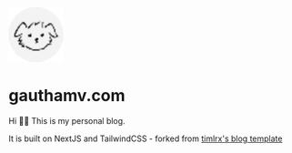 ![Gautham's Blog](/data/logo.svg)

# gauthamv.com

Hi 👋🏽 This is my personal blog.

It is built on NextJS and TailwindCSS - forked from [timlrx's blog template](https://www.timlrx.com)
